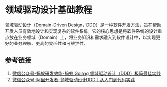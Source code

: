 # 领域驱动设计基础教程


领域驱动设计（Domain-Driven Design，DDD）是一种软件开发方法，旨在帮助开发人员有效地设计和实现复杂的软件系统。它的核心思想是将软件系统的设计重点放在业务领域（Domain）上，将业务知识和需求融入到软件设计中，以实现更好的业务理解、更高的灵活性和可维护性。



## 参考链接
1. [微信公众号-蚂蚁研发效能-蚂蚁 Golang 领域驱动设计（DDD）极简最佳实践](https://mp.weixin.qq.com/s/19uRqscgT3jyWchVtlDNHQ)
2. [微信公众号-阿里开发者-领域驱动设计DDD｜从入门到代码实践](https://mp.weixin.qq.com/s/HMLpjcE0UENUTfMK0Z9n8A)